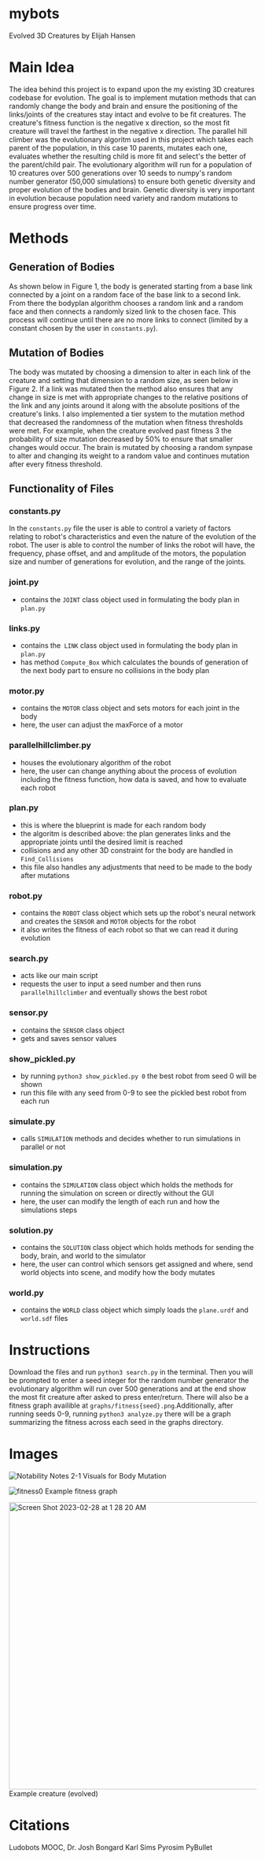 # mybots
Evolved 3D Creatures by Elijah Hansen

# Main Idea
The idea behind this project is to expand upon the my existing 3D creatures codebase for evolution. The goal is to implement mutation methods that can randomly change the body and brain and ensure the positioning of the links/joints of the creatures stay intact and evolve to be fit creatures. The creature's fitness function is the negative x direction, so the most fit creature will travel the farthest in the negative x direction. The parallel hill climber was the evolutionary algoritm used in this project which takes each parent of the population, in this case 10 parents, mutates each one, evaluates whether the resulting child is more fit and select's the better of the parent/child pair. The evolutionary algorithm will run for a population of 10 creatures over 500 generations over 10 seeds to numpy's random number generator (50,000 simulations) to ensure both genetic diversity and proper evolution of the bodies and brain. Genetic diversity is very important in evolution because population need variety and random mutations to ensure progress over time.

# Methods
## Generation of Bodies
As shown below in Figure 1, the body is generated starting from a base link connected by a joint on a random face of the base link to a second link. From there the bodyplan algorithm chooses a random link and a random face and then connects a randomly sized link to the chosen face. This process will continue until there are no more links to connect (limited by a constant chosen by the user in `constants.py`). 
## Mutation of Bodies
The body was mutated by choosing a dimension to alter in each link of the creature and setting that dimension to a random size, as seen below in Figure 2. If a link was mutated then the method also ensures that any change in size is met with appropriate changes to the relative positions of the link and any joints around it along with the absolute positions of the creature's links. I also implemented a tier system to the mutation method that decreased the randomness of the mutation when fitness thresholds were met. For example, when the creature evolved past fitness 3 the probability of size mutation decreased by 50% to ensure that smaller changes would occur. The brain is mutated by choosing a random synpase to alter and changing its weight to a random value and continues mutation after every fitness threshold.
## Functionality of Files
### constants.py
In the `constants.py` file the user is able to control a variety of factors relating to robot's characteristics and even the nature of the evolution of the robot. The user is able to control the number of links the robot will have, the frequency, phase offset, and and amplitude of the motors, the population size and number of generations for evolution, and the range of the joints.
### joint.py
* contains the `JOINT` class object used in formulating the body plan in `plan.py`
### links.py
* contains the` LINK` class object used in formulating the body plan in `plan.py`
* has method `Compute_Box` which calculates the bounds of generation of the next body part to ensure no collisions in the body plan
### motor.py
* contains the `MOTOR` class object and sets motors for each joint in the body 
* here, the user can adjust the maxForce of a motor 
### parallelhillclimber.py
* houses the evolutionary algorithm of the robot
* here, the user can change anything about the process of evolution including the fitness function, how data is saved, and how to evaluate each robot
### plan.py
* this is where the blueprint is made for each random body
* the algoritm is described above: the plan generates links and the appropriate joints until the desired limit is reached
* collisions and any other 3D constraint for the body are handled in `Find_Collisions`
* this file also handles any adjustments that need to be made to the body after mutations
### robot.py
* contains the `ROBOT` class object which sets up the robot's neural network and creates the `SENSOR` and `MOTOR` objects for the robot
* it also writes the fitness of each robot so that we can read it during evolution
### search.py
* acts like our main script
* requests the user to input a seed number and then runs `parallelhillclimber` and eventually shows the best robot
### sensor.py
* contains the `SENSOR` class object
* gets and saves sensor values 
### show_pickled.py
* by running `python3 show_pickled.py 0` the best robot from seed 0 will be shown
* run this file with any seed from 0-9 to see the pickled best robot from each run
### simulate.py
* calls `SIMULATION` methods and decides whether to run simulations in parallel or not
### simulation.py
* contains the `SIMULATION` class object which holds the methods for running the simulation on screen or directly without the GUI
* here, the user can modify the length of each run and how the simulations steps 
### solution.py
* contains the `SOLUTION` class object which holds methods for sending the body, brain, and world to the simulator
* here, the user can control which sensors get assigned and where, send world objects into scene, and modify how the body mutates 
### world.py
* contains the `WORLD` class object which simply loads the `plane.urdf` and `world.sdf` files

# Instructions
Download the files and run `python3 search.py` in the terminal. Then you will be prompted to enter a seed integer for the random number generator the evolutionary algorithm will run over 500 generations and at the end show the most fit creature after asked to press enter/return. There will also be a fitness graph availible at `graphs/fitness{seed}.png`.Additionally, after running seeds 0-9, running `python3 analyze.py` there will be a graph summarizing the fitness across each seed in the graphs directory.

# Images
![Notability Notes 2-1](https://user-images.githubusercontent.com/98726413/221771601-029c5006-a9bb-4147-af74-5f2dac5c7f74.png)
Visuals for Body Mutation

![fitness0](https://user-images.githubusercontent.com/98726413/221784480-3fd12673-90fa-4006-b995-31a1fc7ec2fd.png)
Example fitness graph

<img width="583" alt="Screen Shot 2023-02-28 at 1 28 20 AM" src="https://user-images.githubusercontent.com/98726413/221784567-98b96d1a-a56c-48d3-8141-bfe53ac73564.png">
Example creature (evolved)



# Citations
Ludobots MOOC, Dr. Josh Bongard
Karl Sims
Pyrosim
PyBullet
